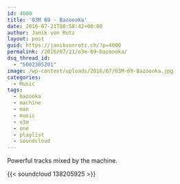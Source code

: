 ```yaml
---
id: 4000
title: 'O3M 69 - Bazoooka'
date: 2016-07-21T08:58:42+00:00
author: Janik von Rotz
layout: post
guid: https://janikvonrotz.ch/?p=4000
permalink: /2016/07/21/o3m-69-bazoooka/
dsq_thread_id:
  - "5002305201"
image: /wp-content/uploads/2016/07/O3M-69-Bazoooka.jpg
categories:
  - Music
tags:
  - bazooka
  - machine
  - man
  - music
  - o3m
  - one
  - playlist
  - soundcloud
---
```

Powerful tracks mixed by the machine.

{{< soundcloud 138205925 >}}